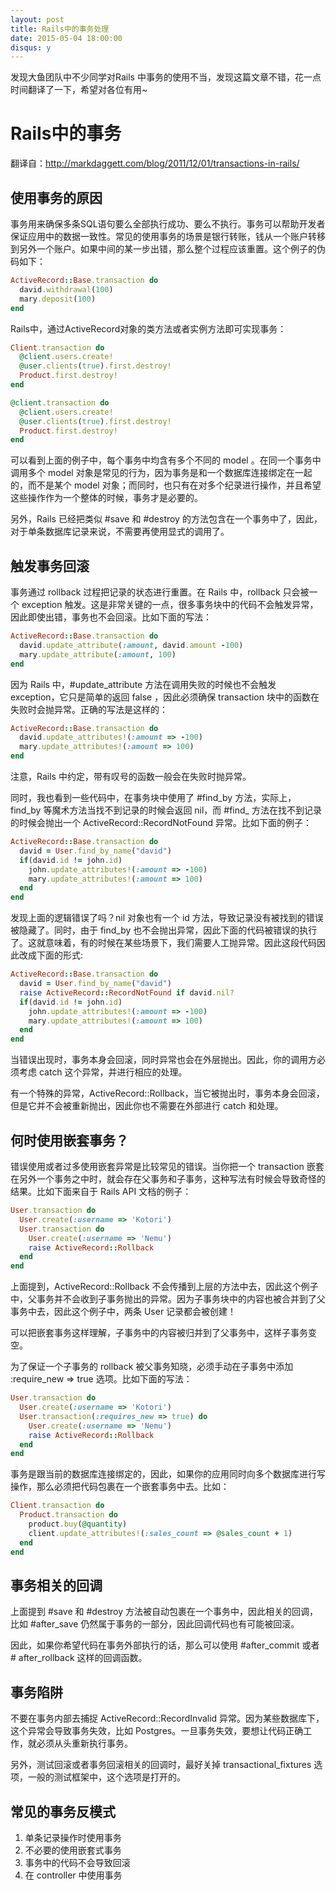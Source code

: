 ```yaml
---
layout: post
title: Rails中的事务处理
date: 2015-05-04 18:00:00
disqus: y
---
```


<!--
create time: 2016-02-03 10:03:54
Author: amoblin

This file is created by Marboo<http://marboo.io> template file $MARBOO_HOME/.media/starts/default.md
本文件由 Marboo<http://marboo.io> 模板文件 $MARBOO_HOME/.media/starts/default.md 创建
-->

发现大鱼团队中不少同学对Rails 中事务的使用不当，发现这篇文章不错，花一点时间翻译了一下，希望对各位有用~

# Rails中的事务

翻译自：http://markdaggett.com/blog/2011/12/01/transactions-in-rails/

## 使用事务的原因
事务用来确保多条SQL语句要么全部执行成功、要么不执行。事务可以帮助开发者保证应用中的数据一致性。常见的使用事务的场景是银行转账，钱从一个账户转移到另外一个账户。如果中间的某一步出错，那么整个过程应该重置。这个例子的伪码如下：

```ruby
ActiveRecord::Base.transaction do
  david.withdrawal(100)
  mary.deposit(100)
end
```

Rails中，通过ActiveRecord对象的类方法或者实例方法即可实现事务：

```ruby
Client.transaction do
  @client.users.create!
  @user.clients(true).first.destroy!
  Product.first.destroy!
end

@client.transaction do
  @client.users.create!
  @user.clients(true).first.destroy!
  Product.first.destroy!
end
```

可以看到上面的例子中，每个事务中均含有多个不同的 model 。在同一个事务中调用多个 model 对象是常见的行为，因为事务是和一个数据库连接绑定在一起的，而不是某个 model 对象；而同时，也只有在对多个纪录进行操作，并且希望这些操作作为一个整体的时候，事务才是必要的。

另外，Rails 已经把类似 #save 和 #destroy 的方法包含在一个事务中了，因此，对于单条数据库记录来说，不需要再使用显式的调用了。

## 触发事务回滚
事务通过 rollback 过程把记录的状态进行重置。在 Rails 中，rollback 只会被一个 exception 触发。这是非常关键的一点，很多事务块中的代码不会触发异常，因此即使出错，事务也不会回滚。比如下面的写法：

```ruby
ActiveRecord::Base.transaction do
  david.update_attribute(:amount, david.amount -100)
  mary.update_attribute(:amount, 100)
end
```

因为 Rails 中，#update_attribute 方法在调用失败的时候也不会触发 exception，它只是简单的返回 false ，因此必须确保 transaction 块中的函数在失败时会抛异常。正确的写法是这样的：

```ruby
ActiveRecord::Base.transaction do
  david.update_attributes!(:amount => -100)
  mary.update_attributes!(:amount => 100)
end
```

注意，Rails 中约定，带有叹号的函数一般会在失败时抛异常。


同时，我也看到一些代码中，在事务块中使用了 #find_by 方法，实际上，find_by 等魔术方法当找不到记录的时候会返回 nil，而 #find_ 方法在找不到记录的时候会抛出一个 ActiveRecord::RecordNotFound 异常。比如下面的例子：

```ruby
ActiveRecord::Base.transaction do
  david = User.find_by_name("david")
  if(david.id != john.id)
    john.update_attributes!(:amount => -100)
    mary.update_attributes!(:amount => 100)
  end
end
```

发现上面的逻辑错误了吗？nil 对象也有一个 id 方法，导致记录没有被找到的错误被隐藏了。同时，由于 find_by 也不会抛出异常，因此下面的代码被错误的执行了。这就意味着，有的时候在某些场景下，我们需要人工抛异常。因此这段代码因此改成下面的形式:

```ruby
ActiveRecord::Base.transaction do
  david = User.find_by_name("david")
  raise ActiveRecord::RecordNotFound if david.nil?
  if(david.id != john.id)
    john.update_attributes!(:amount => -100)
    mary.update_attributes!(:amount => 100)
  end
end
```

当错误出现时，事务本身会回滚，同时异常也会在外层抛出。因此，你的调用方必须考虑 catch 这个异常，并进行相应的处理。

有一个特殊的异常，ActiveRecord::Rollback，当它被抛出时，事务本身会回滚，但是它并不会被重新抛出，因此你也不需要在外部进行 catch 和处理。

## 何时使用嵌套事务？
错误使用或者过多使用嵌套异常是比较常见的错误。当你把一个 transaction 嵌套在另外一个事务之中时，就会存在父事务和子事务，这种写法有时候会导致奇怪的结果。比如下面来自于 Rails API 文档的例子：

```ruby
User.transaction do
  User.create(:username => 'Kotori')
  User.transaction do
    User.create(:username => 'Nemu')
    raise ActiveRecord::Rollback
  end
end
```

上面提到，ActiveRecord::Rollback 不会传播到上层的方法中去，因此这个例子中，父事务并不会收到子事务抛出的异常。因为子事务块中的内容也被合并到了父事务中去，因此这个例子中，两条 User 记录都会被创建！

可以把嵌套事务这样理解，子事务中的内容被归并到了父事务中，这样子事务变空。

为了保证一个子事务的 rollback 被父事务知晓，必须手动在子事务中添加 :require_new => true 选项。比如下面的写法：

```ruby
User.transaction do
  User.create(:username => 'Kotori')
  User.transaction(:requires_new => true) do
    User.create(:username => 'Nemu')
    raise ActiveRecord::Rollback
  end
end
```

事务是跟当前的数据库连接绑定的，因此，如果你的应用同时向多个数据库进行写操作，那么必须把代码包裹在一个嵌套事务中去。比如：

```ruby
Client.transaction do
  Product.transaction do
    product.buy(@quantity)
    client.update_attributes!(:sales_count => @sales_count + 1)
  end
end
```

## 事务相关的回调
上面提到 #save 和 #destroy 方法被自动包裹在一个事务中，因此相关的回调，比如 #after_save 仍然属于事务的一部分，因此回调代码也有可能被回滚。

因此，如果你希望代码在事务外部执行的话，那么可以使用 #after_commit 或者 # after_rollback 这样的回调函数。

## 事务陷阱
不要在事务内部去捕捉 ActiveRecord::RecordInvalid 异常。因为某些数据库下，这个异常会导致事务失效，比如 Postgres。一旦事务失效，要想让代码正确工作，就必须从头重新执行事务。

另外，测试回滚或者事务回滚相关的回调时，最好关掉 transactional_fixtures 选项，一般的测试框架中，这个选项是打开的。

## 常见的事务反模式
1. 单条记录操作时使用事务
2. 不必要的使用嵌套式事务
3. 事务中的代码不会导致回滚
4. 在 controller 中使用事务
